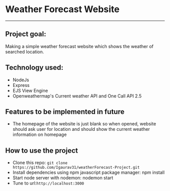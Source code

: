 # Weather Forecast Website

* * *

## Project goal:
Making a simple weather forecast website which shows the weather of searched location.

## Technology used:
* NodeJs
* Express
* EJS View Engine
* Openweathermap's Current weather API and One Call API 2.5

## Features to be implemented in future
* The homepage of the website is just blank so when opened, website should ask user for location and should show the current weather information on homepage

## How to use the project
* Clone this repo: ```git clone https://github.com/Igaurav31/weatherForecast-Project.git```
* Install dependencies using npm javascript package manager: npm install
* Start node server with nodemon: nodemon start
* Tune to url:``` http://localhost:3000 ```



